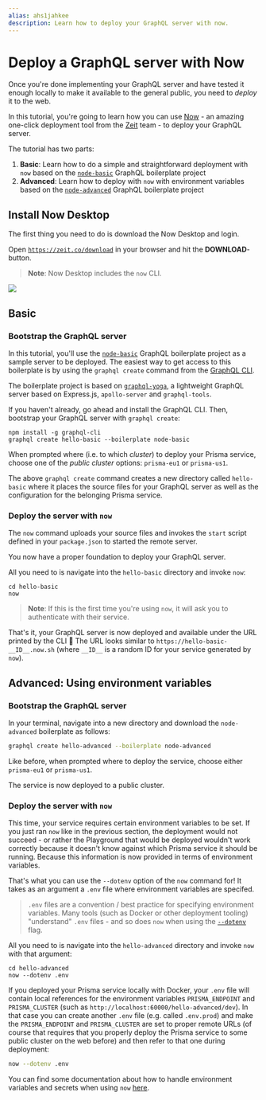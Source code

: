 ```yaml
---
alias: ahs1jahkee
description: Learn how to deploy your GraphQL server with now.
---
```


# Deploy a GraphQL server with Now

Once you're done implementing your GraphQL server and have tested it enough locally to make it available to the general public, you need to _deploy_ it to the web.

In this tutorial, you're going to learn how you can use [Now](https://zeit.co/now) - an amazing one-click deployment tool from the [Zeit](https://zeit.co/) team - to deploy your GraphQL server.

The tutorial has two parts:

1. **Basic**: Learn how to do a simple and straightforward deployment with `now` based on the [`node-basic`](https://github.com/graphql-boilerplates/node-graphql-server/tree/master/basic) GraphQL boilerplate project
2. **Advanced**: Learn how to deploy with `now` with environment variables based on the [`node-advanced`](https://github.com/graphql-boilerplates/node-graphql-server/tree/master/advanced) GraphQL boilerplate project

## Install Now Desktop

The first thing you need to do is download the Now Desktop and login.

<Instruction>

Open [`https://zeit.co/download`](https://zeit.co/download) in your browser and hit the **DOWNLOAD**-button.

</Instruction>

> **Note**: Now Desktop includes the `now` CLI.

![](https://imgur.com/UpRzQsY.png)

## Basic

### Bootstrap the GraphQL server

In this tutorial, you'll use the [`node-basic`](https://github.com/graphql-boilerplates/node-graphql-server/tree/master/basic) GraphQL boilerplate project as a sample server to be deployed. The easiest way to get access to this boilerplate is by using the `graphql create` command from the [GraphQL CLI](https://github.com/graphql-cli/graphql-cli/).

The boilerplate project is based on [`graphql-yoga`](https://github.com/graphcool/graphql-yoga/), a lightweight GraphQL server based on Express.js, `apollo-server` and `graphql-tools`.

<Instruction>

If you haven't already, go ahead and install the GraphQL CLI. Then, bootstrap your GraphQL server with `graphql create`:

```
npm install -g graphql-cli
graphql create hello-basic --boilerplate node-basic
```

</Instruction>

<Instruction>

When prompted where (i.e. to which _cluster_) to deploy your Prisma service, choose one of the _public cluster_ options: `prisma-eu1` or `prisma-us1`.

</Instruction>

The above `graphql create` command creates a new directory called `hello-basic` where it places the source files for your GraphQL server as well as the configuration for the belonging Prisma service.

### Deploy the server with `now`

The `now` command uploads your source files and invokes the `start` script defined in your `package.json` to started the remote server.

You now have a proper foundation to deploy your GraphQL server.

<Instruction>

All you need to is navigate into the `hello-basic` directory and invoke `now`:

```
cd hello-basic
now
```

</Instruction>

> **Note**: If this is the first time you're using `now`, it will ask you to authenticate with their service.

That's it, your GraphQL server is now deployed and available under the URL printed by the CLI 🎉  The URL looks similar to `https://hello-basic-__ID__.now.sh` (where `__ID__` is a random ID for your service generated by `now`).

## Advanced: Using environment variables

### Bootstrap the GraphQL server

<Instruction>

In your terminal, navigate into a new directory and download the `node-advanced` boilerplate as follows:

```sh
graphql create hello-advanced --boilerplate node-advanced
```

</Instruction>

<Instruction>

Like before, when prompted where to deploy the service, choose either `prisma-eu1` or `prisma-us1`.

</Instruction>

The service is now deployed to a public cluster.

### Deploy the server with `now`

This time, your service requires certain environment variables to be set. If you just ran `now` like in the previous section, the deployment would not succeed - or rather the Playground that would be deployed wouldn't work correctly because it doesn't know against which Prisma service it should be running. Because this information is now provided in terms of environment variables.

That's what you can use the `--dotenv` option of the `now` command for! It takes as an argument a `.env` file where environment variables are specifed.

> `.env` files are a convention / best practice for specifying environment variables. Many tools (such as Docker or other deployment tooling) "understand" `.env` files - and so does `now` when using the [`--dotenv`](https://zeit.co/docs/features/env-and-secrets#--dotenv-option) flag.

<Instruction>

All you need to is navigate into the `hello-advanced` directory and invoke `now` with that argument:

```
cd hello-advanced
now --dotenv .env
```

</Instruction>

If you deployed your Prisma service locally with Docker, your `.env` file will contain local references for the environment variables `PRISMA_ENDPOINT` and `PRISMA_CLUSTER` (such as `http://localhost:60000/hello-advanced/dev`). In that case you can create another `.env` file (e.g. called `.env.prod`) and make the `PRISMA_ENDPOINT` and `PRISMA_CLUSTER` are set to proper remote URLs (of course that requires that you properly deploy the Prisma service to some public cluster on the web before)  and then refer to that one during deployment:

```sh
now --dotenv .env
```

You can find some documentation about how to handle environment variables and secrets when using `now` [here](https://zeit.co/docs/features/env-and-secrets).
